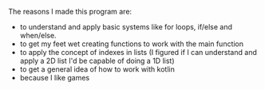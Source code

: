 The reasons I made this program are:
  - to understand and apply basic systems like for loops, if/else and when/else.  
  - to get my feet wet creating functions to work with the main function 
  - to apply the concept of indexes in lists (I figured if I can understand and apply a 2D list I'd be capable of doing a 1D list)
  - to get a general idea of how to work with kotlin
  - because I like games
